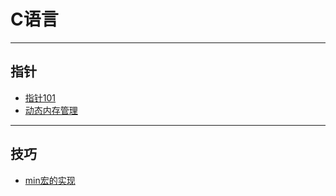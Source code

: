 # C语言
---

## 指针
- [指针101](pointer/basic.md)
- [动态内存管理](pointer/dynamic_mm.md)

---
## 技巧
- [min宏的实现](tips/min_macro.md)
